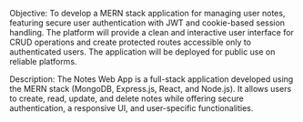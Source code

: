 Objective:
To develop a MERN stack application for managing user notes, featuring secure user authentication with JWT and cookie-based session handling. The platform will provide a clean and interactive user interface for CRUD operations and create protected routes accessible only to authenticated users. The application will be deployed for public use on reliable platforms.


Description:
The Notes Web App is a full-stack application developed using the MERN stack (MongoDB, Express.js, React, and Node.js). It allows users to create, read, update, and delete notes while offering secure authentication, a responsive UI, and user-specific functionalities.


